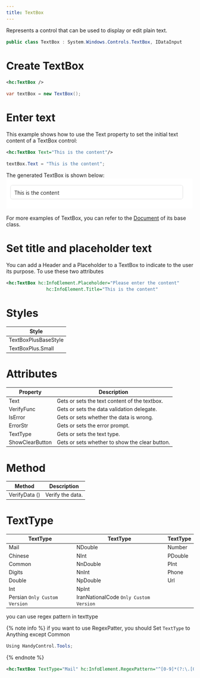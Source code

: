 ```yaml
---
title: TextBox
---
```


Represents a control that can be used to display or edit plain text.

``` CS
public class TextBox : System.Windows.Controls.TextBox, IDataInput
```
# Create TextBox
``` XML
<hc:TextBox />
```

``` CS
var textBox = new TextBox();
```

# Enter text
This example shows how to use the Text property to set the initial text content of a TextBox control:

``` XML
<hc:TextBox Text="This is the content"/>
```

``` CS
textBox.Text = "This is the content";
```

The generated TextBox is shown below:
![TextBox](https://raw.githubusercontent.com/HandyOrg/HandyOrgResource/master/HandyControl/Doc/extend_controls/TextBox_1.png)

For more examples of TextBox, you can refer to the [Document](https://docs.microsoft.com/en-us/dotnet/api/system.windows.controls.textbox?view=netframework-4.8) of its base class.

# Set title and placeholder text
You can add a Header and a Placeholder to a TextBox to indicate to the user its purpose. To use these two attributes

``` XML
<hc:TextBox hc:InfoElement.Placeholder="Please enter the content"
               hc:InfoElement.Title="This is the content"
```

# Styles
| Style |
| - |
| TextBoxPlusBaseStyle  | 
| TextBoxPlus.Small  |  


# Attributes
| Property | Description |
| ---------------- | ------------------ |
| Text | Gets or sets the text content of the textbox. |
| VerifyFunc | Gets or sets the data validation delegate. |
| IsError | Gets or sets whether the data is wrong. |
| ErrorStr | Gets or sets the error prompt. |
| TextType | Gets or sets the text type. |
| ShowClearButton | Gets or sets whether to show the clear button. |

# Method
| Method | Description |
| ---------------- | ------------------ |
| VerifyData () | Verify the data. |

# TextType
| TextType | TextType | TextType |
| ------------------ | ------------------ | ------------------ |
| Mail               | NDouble            | Number             |
| Chinese            | NInt               | PDouble            |
| Common             | NnDouble           | PInt               |
| Digits             | NnInt              | Phone              |
| Double             | NpDouble           | Url                |
| Int                | NpInt              |                    |
| Persian `Only Custom Version`            | IranNationalCode `Only Custom Version`  |                    |

you can use regex pattern in texttype

{% note info %}
if you want to use RegexPatter, you should Set `TextType` to Anything except Common
```cs
Using HandyControl.Tools;
```
{% endnote %}

``` XML
<hc:TextBox TextType="Mail" hc:InfoElement.RegexPattern="^[0-9]*(?:\.[0-9]+)?$"/>
```
